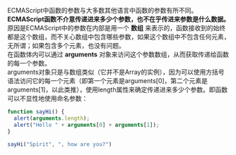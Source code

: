 ECMAScript中函数的参数与大多数其他语言中函数的参数有所不同。 **ECMAScript函数不介意传递进来多少个参数，也不在乎传进来参数是什么数据。** 原因是ECMAScript中的参数在内部是用一个 **数组** 来表示的，函数接收到的始终都是这个数组，而不关心数组中包含哪些参数，如果这个数组中不包含任何元素，无所谓；如果包含多个元素，也没有问题。   
在函数体内可以通过 **arguments** 对象来访问这个参数数组，从而获取传递给函数的每一个参数。  
arguments对象只是与数组类似（它并不是Array的实例），因为可以使用方括号语法访问它的每一个元素（即第一个元素是arguments[0]，第二个元素是arguments[1]，以此类推），使用length属性来确定传递进来多少个参数。即函数可以不显性地使用命名参数：
```js
function sayHi() {
  alert(arguments.length);
  alert("Hello " + arguments[0] + arguments[1]);
}

sayHi("Spirit", ", how are you?")
```

